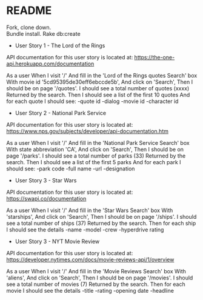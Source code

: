 # README

Fork, clone down.  
Bundle install.
Rake db:create

* User Story 1 - The Lord of the Rings

API documentation for this user story is located at:
https://the-one-api.herokuapp.com/documentation

As a user
When I visit '/'
And fill in the 'Lord of the Rings quotes Search' box
With movie id '5cd95395de30eff6ebccde5b',
And click on 'Search',
Then I should be on page '/quotes'.
I should see a total number of quotes (xxxx)
Returned by the search.
Then I should see a list of the first 10 quotes
And for each quote I should see:
-quote id
-dialog
-movie id
-character id

* User Story 2 - National Park Service

API documentation for this user story is located at:
https://www.nps.gov/subjects/developer/api-documentation.htm

As a user
When I visit '/'
And fill in the 'National Park Service Search' box
With state abbreviation 'CA',
And click on 'Search',
Then I should be on page '/parks'.
I should see a total number of parks (33)
Returned by the search.
Then I should see a list of the first 5 parks
And for each park I should see:
-park code
-full name
-url
-designation

* User Story 3 - Star Wars

API documentation for this user story is located at:
https://swapi.co/documentation

As a user
When I visit '/'
And fill in the 'Star Wars Search' box
With 'starships',
And click on 'Search',
Then I should be on page '/ships'.
I should see a total number of ships (37)
Returned by the search.
Then for each ship I should see the details
-name
-model
-crew
-hyperdrive rating

* User Story 3 - NYT Movie Review

API documentation for this user story is located at:
https://developer.nytimes.com/docs/movie-reviews-api/1/overview

As a user
When I visit '/'
And fill in the 'Movie Reviews Search' box
With 'aliens',
And click on 'Search',
Then I should be on page '/movies'.
I should see a total number of movies (7)
Returned by the search.
Then for each movie I should see the details
-title
-rating
-opening date
-headline
